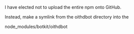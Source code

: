 I have elected not to upload the entire npm onto GitHub.

Instead, make a symlink from the oithdbot directory into the 

node_modules/botkit/oithdbot
